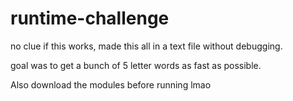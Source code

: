 # runtime-challenge

no clue if this works, made this all in a text file without debugging.

goal was to get a bunch of 5 letter words as fast as possible.

Also download the modules before running lmao
